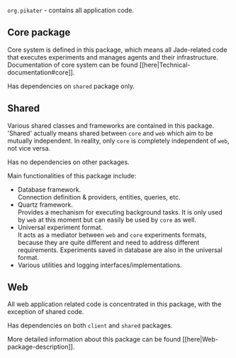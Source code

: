 <!-- --- title: Application package -->

`org.pikater` - contains all application code.

## Core package
Core system is defined in this package, which means all Jade-related code that executes experiments and manages agents and their infrastructure. Documentation of core system can be found [[here|Technical-documentation#core]].

Has dependencies on `shared` package only.

## Shared

Various shared classes and frameworks are contained in this package. 'Shared' actually means shared between `core` and `web` which aim to be mutually independent. In reality, only `core` is completely independent of `web`, not vice versa.

Has no dependencies on other packages.

Main functionalities of this package include:
* Database framework.  
Connection definition & providers, entities, queries, etc.
* Quartz framework.  
Provides a mechanism for executing background tasks. It is only used by `web` at this moment but can easily be used by `core` as well.
* Universal experiment format.  
It acts as a mediator between `web` and `core` experiments formats, because they are quite different and need to address different requirements. Experiments saved in database are also in the universal format.
* Various utilities and logging interfaces/implementations.

## Web

All web application related code is concentrated in this package, with the exception of shared code.

Has dependencies on both `client` and `shared` packages.

More detailed information about this package can be found [[here|Web-package-description]].